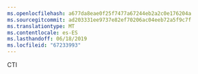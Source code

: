 ```yaml
---
ms.openlocfilehash: a677da8eae0f25f7477a67244eb2a2c0e176204a
ms.sourcegitcommit: ad203331ee9737e82ef70206ac04eeb72a5f9c7f
ms.translationtype: MT
ms.contentlocale: es-ES
ms.lasthandoff: 06/18/2019
ms.locfileid: "67233993"
---
```

CTI
